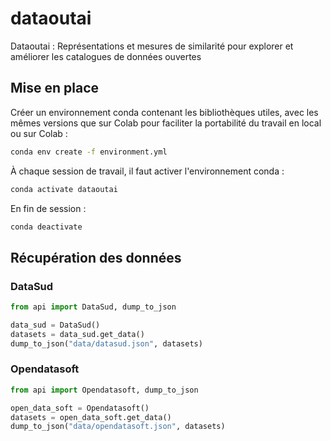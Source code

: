 # dataoutai

Dataoutai : Représentations et mesures de similarité pour explorer et améliorer les catalogues de données ouvertes

## Mise en place

Créer un environnement conda contenant les bibliothèques utiles, avec les mêmes versions que sur Colab pour faciliter la portabilité du travail en local ou sur Colab :

```sh
conda env create -f environment.yml
```

À chaque session de travail, il faut activer l'environnement conda :

```sh
conda activate dataoutai
```

En fin de session :

```sh
conda deactivate
```

## Récupération des données

### DataSud

```python
from api import DataSud, dump_to_json

data_sud = DataSud()
datasets = data_sud.get_data()
dump_to_json("data/datasud.json", datasets)
```

### Opendatasoft

```python
from api import Opendatasoft, dump_to_json

open_data_soft = Opendatasoft()
datasets = open_data_soft.get_data()
dump_to_json("data/opendatasoft.json", datasets)
```